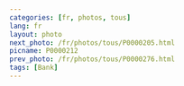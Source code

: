 ```yaml
---
categories: [fr, photos, tous]
lang: fr
layout: photo
next_photo: /fr/photos/tous/P0000205.html
picname: P0000212
prev_photo: /fr/photos/tous/P0000276.html
tags: [Bank]
---
```

